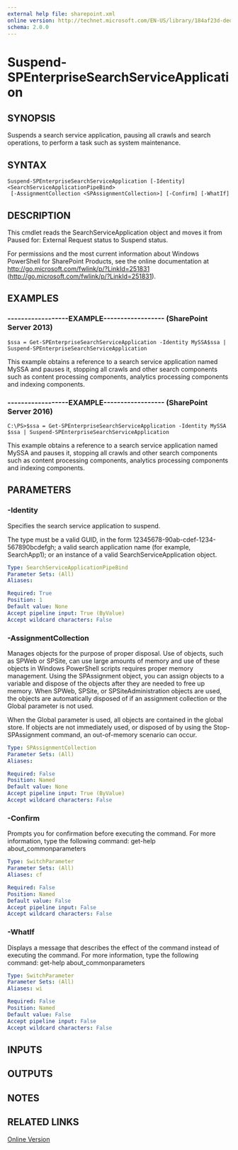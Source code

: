 ```yaml
---
external help file: sharepoint.xml
online version: http://technet.microsoft.com/EN-US/library/184af23d-deda-44d9-bdfe-4879cbf13fc4(Office.15).aspx
schema: 2.0.0
---
```


# Suspend-SPEnterpriseSearchServiceApplication

## SYNOPSIS
Suspends a search service application, pausing all crawls and search operations, to perform a task such as system maintenance.

## SYNTAX

```
Suspend-SPEnterpriseSearchServiceApplication [-Identity] <SearchServiceApplicationPipeBind>
 [-AssignmentCollection <SPAssignmentCollection>] [-Confirm] [-WhatIf]
```

## DESCRIPTION
This cmdlet reads the SearchServiceApplication object and moves it from Paused for: External Request status to Suspend status.

For permissions and the most current information about Windows PowerShell for SharePoint Products, see the online documentation at http://go.microsoft.com/fwlink/p/?LinkId=251831 (http://go.microsoft.com/fwlink/p/?LinkId=251831).

## EXAMPLES

### ------------------EXAMPLE------------------ (SharePoint Server 2013)
```
$ssa = Get-SPEnterpriseSearchServiceApplication -Identity MySSA$ssa | Suspend-SPEnterpriseSearchServiceApplication
```

This example obtains a reference to a search service application named MySSA and pauses it, stopping all crawls and other search components such as content processing components, analytics processing components and indexing components.

### ------------------EXAMPLE------------------ (SharePoint Server 2016)
```
C:\PS>$ssa = Get-SPEnterpriseSearchServiceApplication -Identity MySSA
$ssa | Suspend-SPEnterpriseSearchServiceApplication
```

This example obtains a reference to a search service application named MySSA and pauses it, stopping all crawls and other search components such as content processing components, analytics processing components and indexing components.

## PARAMETERS

### -Identity
Specifies the search service application to suspend.

The type must be a valid GUID, in the form 12345678-90ab-cdef-1234-567890bcdefgh; a valid search application name (for example, SearchApp1); or an instance of a valid SearchServiceApplication object.

```yaml
Type: SearchServiceApplicationPipeBind
Parameter Sets: (All)
Aliases: 

Required: True
Position: 1
Default value: None
Accept pipeline input: True (ByValue)
Accept wildcard characters: False
```

### -AssignmentCollection
Manages objects for the purpose of proper disposal.
Use of objects, such as SPWeb or SPSite, can use large amounts of memory and use of these objects in Windows PowerShell scripts requires proper memory management.
Using the SPAssignment object, you can assign objects to a variable and dispose of the objects after they are needed to free up memory.
When SPWeb, SPSite, or SPSiteAdministration objects are used, the objects are automatically disposed of if an assignment collection or the Global parameter is not used.

When the Global parameter is used, all objects are contained in the global store.
If objects are not immediately used, or disposed of by using the Stop-SPAssignment command, an out-of-memory scenario can occur.

```yaml
Type: SPAssignmentCollection
Parameter Sets: (All)
Aliases: 

Required: False
Position: Named
Default value: None
Accept pipeline input: True (ByValue)
Accept wildcard characters: False
```

### -Confirm
Prompts you for confirmation before executing the command.
For more information, type the following command: get-help about_commonparameters

```yaml
Type: SwitchParameter
Parameter Sets: (All)
Aliases: cf

Required: False
Position: Named
Default value: False
Accept pipeline input: False
Accept wildcard characters: False
```

### -WhatIf
Displays a message that describes the effect of the command instead of executing the command.
For more information, type the following command: get-help about_commonparameters

```yaml
Type: SwitchParameter
Parameter Sets: (All)
Aliases: wi

Required: False
Position: Named
Default value: False
Accept pipeline input: False
Accept wildcard characters: False
```

## INPUTS

## OUTPUTS

## NOTES

## RELATED LINKS

[Online Version](http://technet.microsoft.com/EN-US/library/184af23d-deda-44d9-bdfe-4879cbf13fc4(Office.15).aspx)

